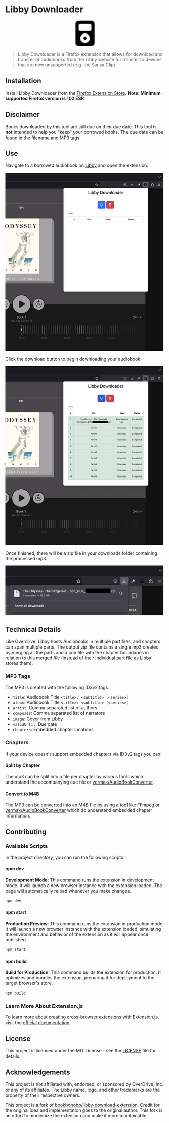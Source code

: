 # Libby Downloader

<center><img src="images/extension.svg" height="80" /></center>

> Libby Downloader is a Firefox extension that allows for download and transfer of audiobooks from the Libby website for transfer to devices that are now unsupported (e.g. the Sansa Clip).

## Installation

Install Libby Downloader from the [Firefox Extension Store](https://addons.mozilla.org/en-US/firefox/extensions/). **Note: Minimum supported Firefox version is 102 ESR**

## Disclaimer

Books downloaded by this tool are still due on their due date. This tool is **not** intended to help you "keep" your borrowed books. The due date can be found in the filename and MP3 tags.

## Use

Navigate to a borrowed audiobook on [Libby](https://libbyapp.com) and open the extension.

<img src="images/screenshots/ready.png" width="500" alt="Ready Screenshot"/>

Click the download button to begin downloading your audiobook.

<img src="images/screenshots/complete.png" width="500" alt="Complete Screenshot"/>

Once finished, there will be a zip file in your downloads folder containing the processed mp3.

<img src="images/screenshots/download.png" width="500" alt="Download Screenshot"/>

## Technical Details

Like Overdrive, Libby hosts Audiobooks in multiple part files, and chapters can span multiple parts. The output zip file contains a single mp3 created by merging all the parts and a cue file with the chapter boundaries in relation to this merged file (instead of their individual part file as Libby stores them).

### MP3 Tags

The MP3 is created with the following ID3v2 tags

* `title`: Audiobook Title `<title>: <subtitle> (<series>)`
* `album`: Audiobook Title `<title>: <subtitle> (<series>)`
* `artist`: Comma separated list of authors
* `composer`: Comma separated list of narrators
* `image`: Cover from Libby
* `validUntil`: Due date
* `chapters`: Embedded chapter locations

### Chapters

If your device doesn't support embedded chapters via ID3v2 tags you can:

#### Split by Chapter

The mp3 can be split into a file per chapter by various tools which understand the accompanying cue file
or [yermak/AudioBookConverter](https://github.com/yermak/AudioBookConverter).

#### Convert to M4B

The MP3 can be converted into an M4B file by using a tool like FFmpeg or [yermak/AudioBookConverter](https://github.com/yermak/AudioBookConverter) which do understand embedded chapter information.

## Contributing

### Available Scripts

In the project directory, you can run the following scripts:

#### npm dev

**Development Mode**: This command runs the extension in development mode. It will launch a new browser instance with the extension loaded. The page will automatically reload whenever you make changes.

```bash
npm dev
```

#### npm start

**Production Preview**: This command runs the extension in production mode. It will launch a new browser instance with the extension loaded, simulating the environment and behavior of the extension as it will appear once published.

```bash
npm start
```

#### npm build

**Build for Production**: This command builds the extension for production. It optimizes and bundles the extension, preparing it for deployment to the target browser's store.

```bash
npm build
```

### Learn More About Extension.js

To learn more about creating cross-browser extensions with Extension.js, visit the [official documentation](https://extension.js.org).

## License

This project is licensed under the MIT License - see the [LICENSE](LICENSE) file for details.

## Acknowledgements

This project is not affiliated with, endorsed, or sponsored by OverDrive, Inc. or any of its affiliates. The Libby name, logo, and other trademarks are the property of their respective owners.

This project is a fork of [bookbonobo/libby-download-extension](https://github.com/bookbonobo/libby-download-extension). Credit for the original idea and implementation goes to the original author. This fork is an effort to modernize the extension and make it more maintainable.
